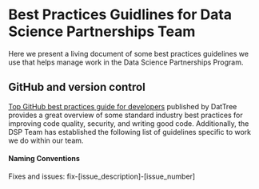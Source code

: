 # Best Practices Guidlines for Data Science Partnerships Team

Here we present a living document of some best practices guidelines we use that helps manage work in the Data Science Partnerships Program.     

## GitHub and version control

[Top GitHub best practices guide for developers](https://www.datree.io/resources/github-best-practices) published by DatTree provides a great overview of some standard industry best practices for improving code quality, security, and writing good code.   Additionally, the DSP Team has established the following list of guidelines specific to work we do within our team.

#### Naming Conventions

Fixes and issues: fix-[issue_description]-[issue_number]


